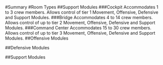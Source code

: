 #Summary
#Room Types
##Support Modules
###Cockpit
Accommodates 1 to 3 crew members.
Allows control of tier 1 Movement, Offensive, Defensive and Support Modules.
###Bridge
Accommodates 4 to 14 crew members.
Allows control of up to tier 2 Movement, Offensive, Defensive and Support Modules.
###Command Center
Accommodates 15 to 30 crew members.
Allows control of up to tier 3 Movement, Offensive, Defensive and Support Modules.
##Offensive Modules

##Defensive Modules

##Support Modules


